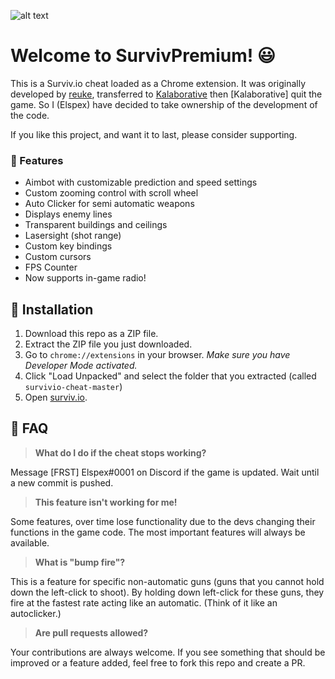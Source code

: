 ![alt text](https://i.imgur.com/D7k4Jum.jpg "Survivio Banner")

# Welcome to SurvivPremium! 😃

This is a Surviv.io cheat loaded as a Chrome extension. It was originally developed by [reuke](https://github.com/reuke), transferred to [Kalaborative](https://github.com/Kalaborative) then [Kalaborative] quit the game. So I (Elspex) have decided to take ownership of the development of the code. 

If you like this project, and want it to last, please consider supporting. 

### 💪 Features

* Aimbot with customizable prediction and speed settings
* Custom zooming control with scroll wheel
* Auto Clicker for semi automatic weapons
* Displays enemy lines
* Transparent buildings and ceilings 
* Lasersight (shot range)
* Custom key bindings
* Custom cursors
* FPS Counter
* Now supports in-game radio!

## 🔨 Installation

1. Download this repo as a ZIP file. 
2. Extract the ZIP file you just downloaded. 
3. Go to `chrome://extensions` in your browser. *Make sure you have Developer Mode activated.*
4. Click "Load Unpacked" and select the folder that you extracted (called `survivio-cheat-master`)
5. Open [surviv.io](http://surviv.io).

## 🤔 FAQ

> **What do I do if the cheat stops working?**

Message [FRST] Elspex#0001 on Discord if the game is updated. Wait until a new commit is pushed.

> **This feature isn't working for me!**

Some features, over time lose functionality due to the devs changing their functions in the game code. The most important features will always be available. 

> **What is "bump fire"?**

This is a feature for specific non-automatic guns (guns that you cannot hold down the left-click to shoot). By holding down left-click for these guns, they fire at the fastest rate acting like an automatic. (Think of it like an autoclicker.)

> **Are pull requests allowed?**

Your contributions are always welcome. If you see something that should be improved or a feature added, feel free to fork this repo and create a PR. 
